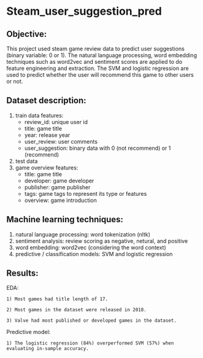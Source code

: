 # Steam_user_suggestion_pred

## Objective:
This project used steam game review data to predict user suggestions (binary variable: 0 or 1). The natural language processing, word embedding techniques such as word2vec and sentiment scores are applied to do feature engineering and extraction. The SVM and logistic regression are used to predict whether the user will recommend this game to other users or not.

## Dataset description: 
1. train data features: 
   - review_id: unique user id
   - title: game title
   - year: release year
   - user_review: user comments
   - user_suggestion: binary data with 0 (not recommend) or 1 (recommend)
2. test data
3. game overview features: 
   - title: game title
   - developer: game developer
   - publisher: game publisher
   - tags: game tags to represent its type or features
   - overview: game introduction

## Machine learning techniques: 
1. natural language processing: word tokenization (nltk)
2. sentiment analysis: review scoring as negative, netural, and positive
3. word embedding: word2vec (considering the word context)
4. predictive / classification models: SVM and logistic regression

## Results: 
EDA: 

    1) Most games had title length of 17.
    
    2) Most games in the dataset were released in 2018.
    
    3) Valve had most published or developed games in the dataset.

Predictive model: 

    1) The logistic regression (84%) overperformed SVM (57%) when evaluating in-sample accuracy. 
